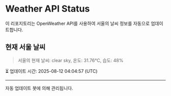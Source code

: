 
# Weather API Status

이 리포지토리는 OpenWeather API를 사용하여 서울의 날씨 정보를 자동으로 업데이트합니다.

## 현재 서울 날씨
> 서울의 현재 날씨: clear sky, 온도: 31.76°C, 습도: 48%

⏳ 업데이트 시간: 2025-08-12 04:04:57 (UTC)

---
자동 업데이트 봇에 의해 관리됩니다.
